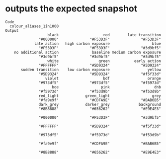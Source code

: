 # outputs the expected snapshot

    Code
      colour_aliases_1in1000
    Output
                       black                    red        late transition 
                   "#000000"              "#F53D3F"              "#F53D3F" 
                 late action   high carbon exposure                   blue 
                   "#F53D3F"              "#F53D3F"              "#3d9bf5" 
        no additional action               baseline medium carbon exposure 
                   "#3d9bf5"              "#3d9bf5"              "#3d9bf5" 
                       white                  green           early action 
                   "#FFFFFF"              "#5D9324"              "#5D9324" 
           sudden transition    low carbon exposure                 yellow 
                   "#5D9324"              "#5D9324"              "#f5f33d" 
                      violet                    bdf                 orange 
                   "#973df5"              "#973df5"              "#f5973d" 
                         boe                   pink                    dnb 
                   "#f5973d"              "#f53d9b"              "#f53d9b" 
                   red_light            green_light                   grey 
                   "#fa9e9f"              "#CDFA9E"              "#BAB6B5" 
                   dark_grey            darker_grey             background 
                   "#8B8888"              "#656262"              "#E9E4E3" 
                                                                           
                   "#000000"              "#F53D3F"              "#3d9bf5" 
                                                                           
                   "#FFFFFF"              "#5D9324"              "#f5f33d" 
                                                                           
                   "#973df5"              "#f5973d"              "#f53d9b" 
                                                                           
                   "#fa9e9f"              "#CDFA9E"              "#BAB6B5" 
                                                                           
                   "#8B8888"              "#656262"              "#E9E4E3" 

